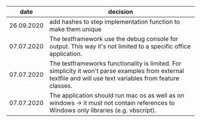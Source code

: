 | date | decision |
|------|----------|
| 26.09.2020 | add hashes to step implementation function to make them unique |
| 07.07.2020 | The testframework use the debug console for output. This way it's not limited to a specific office application.|
| 07.07.2020 | The testframeworks functionality is limited. For simplicity it won't parse examples from external textfile and will use text variables from feature classes.|
| 07.07.2020 | The application should run mac os as well as on windows -> it must not contain references to Windows only libraries (e.g. vbscript). |
